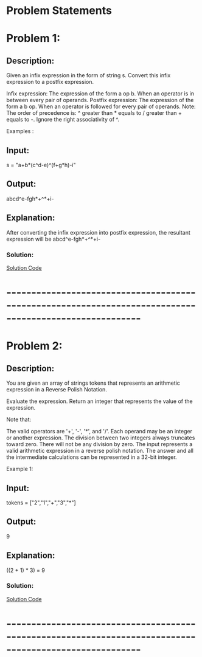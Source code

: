 # Problem Statements

# Problem 1:

## Description:
Given an infix expression in the form of string s. Convert this infix expression to a postfix expression.

Infix expression: The expression of the form a op b. When an operator is in between every pair of operands.
Postfix expression: The expression of the form a b op. When an operator is followed for every pair of operands.
Note: The order of precedence is: ^ greater than * equals to / greater than + equals to -. Ignore the right associativity of ^.

Examples :

## Input:
 s = "a+b*(c^d-e)^(f+g*h)-i"
## Output:
 abcd^e-fgh*+^*+i-
## Explanation:
 After converting the infix expression into postfix expression, the resultant expression will be abcd^e-fgh*+^*+i-

### Solution:

[Solution Code](./InfixToPostFix.java)

# -------------------------------------------------------------------------------------------------------

# Problem 2:

## Description:

You are given an array of strings tokens that represents an arithmetic expression in a Reverse Polish Notation.

Evaluate the expression. Return an integer that represents the value of the expression.

Note that:

The valid operators are '+', '-', '*', and '/'.
Each operand may be an integer or another expression.
The division between two integers always truncates toward zero.
There will not be any division by zero.
The input represents a valid arithmetic expression in a reverse polish notation.
The answer and all the intermediate calculations can be represented in a 32-bit integer.
 

Example 1:

## Input: 
 tokens = ["2","1","+","3","*"]
## Output: 
9
## Explanation: 
((2 + 1) * 3) = 9
### Solution:

[Solution Code](./PostEve.java)
# -------------------------------------------------------------------------------------------------------
